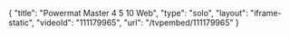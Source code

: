 {
    "title": "Powermat Master 4 5 10 Web",
    "type": "solo",
    "layout": "iframe-static",
    "videoId": "111179965",
    "url": "\/tvpembed\/111179965"
}